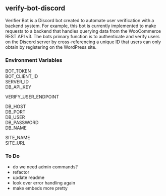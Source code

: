 ## verify-bot-discord

Verifier Bot is a Discord bot created to automate user verification with a backend system. For example, this bot is currently implemented to make requests to a backend that handles querying data from the WooCommerce REST API v3. The bots primary function is to authenticate and verify users on the Discord server by cross-referencing a unique ID that users can only obtain by registering on the WordPress site.

### Environment Variables

BOT_TOKEN  
BOT_CLIENT_ID  
SERVER_ID  
DB_API_KEY

VERIFY_USER_ENDPOINT

DB_HOST  
DB_PORT  
DB_USER  
DB_PASSWORD  
DB_NAME

SITE_NAME  
SITE_URL

### To Do

- do we need admin commands?
- refactor
- update readme
- look over error handling again
- make embeds more pretty

